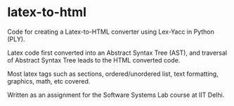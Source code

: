# latex-to-html
Code for creating a Latex-to-HTML converter using Lex-Yacc in Python (PLY).

Latex code first converted into an Abstract Syntax Tree (AST), and traversal of Abstract Syntax Tree leads to the HTML converted code.

Most latex tags such as sections, ordered/unordered list, text formatting, graphics, math, etc covered.

Written as an assignment for the Software Systems Lab course at IIT Delhi.
